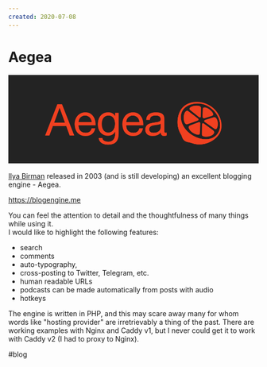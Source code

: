 ```yaml
---
created: 2020-07-08
---
```


# Aegea

![Aegea promo](aegea.png "Aegea promo")

[Ilya Birman](https://ilyabirman.ru) released in 2003 (and is still developing) an excellent blogging engine - Aegea.

https://blogengine.me

You can feel the attention to detail and the thoughtfulness of many things while using it.  
I would like to highlight the following features:

- search
- comments
- auto-typography,
- cross-posting to Twitter, Telegram, etc.
- human readable URLs
- podcasts can be made automatically from posts with audio
- hotkeys

The engine is written in PHP, and this may scare away many for whom words like "hosting provider" are irretrievably a thing of the past.
There are working examples with Nginx and Caddy v1, but I never could get it to work with Caddy v2 (I had to proxy to Nginx).

#blog
